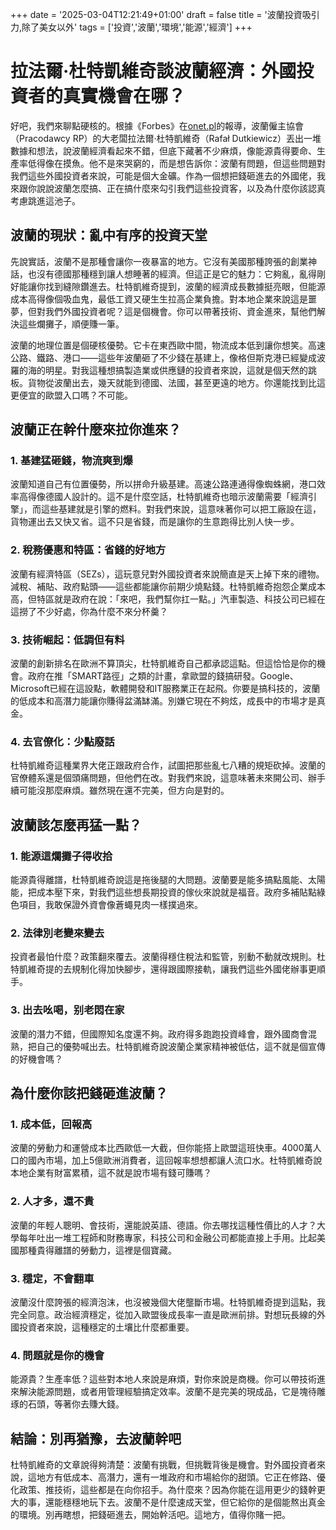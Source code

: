 +++
date = '2025-03-04T12:21:49+01:00'
draft = false
title = '波蘭投資吸引力,除了美女以外'
tags = ['投資','波蘭','環境','能源','經濟']
+++
# 拉法爾·杜特凱維奇談波蘭經濟：外國投資者的真實機會在哪？

好吧，我們來聊點硬核的。根據《Forbes》在[onet.pl](https://www.onet.pl/biznes/forbes/rafal-dutkiewicz-prezes-pracodawcow-rp-mylace-sa-wskazniki-ktore-pokazuja-ze/jhclpk9,1f375b38)的報導，波蘭僱主協會（Pracodawcy RP）的大老闆拉法爾·杜特凱維奇（Rafał Dutkiewicz）丟出一堆數據和想法，說波蘭經濟看起來不錯，但底下藏著不少麻煩，像能源貴得要命、生產率低得像在摸魚。他不是來哭窮的，而是想告訴你：波蘭有問題，但這些問題對我們這些外國投資者來說，可能是個大金礦。作為一個想把錢砸進去的外國佬，我來跟你說說波蘭怎麼搞、正在搞什麼來勾引我們這些投資客，以及為什麼你該認真考慮跳進這池子。

## 波蘭的現狀：亂中有序的投資天堂

先說實話，波蘭不是那種會讓你一夜暴富的地方。它沒有美國那種誇張的創業神話，也沒有德國那種穩到讓人想睡著的經濟。但這正是它的魅力：它夠亂，亂得剛好能讓你找到縫隙鑽進去。杜特凱維奇提到，波蘭的經濟成長數據挺亮眼，但能源成本高得像個吸血鬼，最低工資又硬生生拉高企業負擔。對本地企業來說這是噩夢，但對我們外國投資者呢？這是個機會。你可以帶著技術、資金進來，幫他們解決這些爛攤子，順便賺一筆。

波蘭的地理位置是個硬核優勢。它卡在東西歐中間，物流成本低到讓你想笑。高速公路、鐵路、港口——這些年波蘭砸了不少錢在基建上，像格但斯克港已經變成波羅的海的明星。對我這種想搞製造業或供應鏈的投資者來說，這就是個天然的跳板。貨物從波蘭出去，幾天就能到德國、法國，甚至更遠的地方。你還能找到比這更便宜的歐盟入口嗎？不可能。

## 波蘭正在幹什麼來拉你進來？

### 1. 基建猛砸錢，物流爽到爆
波蘭知道自己有位置優勢，所以拼命升級基建。高速公路連通得像蜘蛛網，港口效率高得像德國人設計的。這不是什麼空話，杜特凱維奇也暗示波蘭需要「經濟引擎」，而這些基建就是引擎的燃料。對我們來說，這意味著你可以把工廠設在這，貨物運出去又快又省。這不只是省錢，而是讓你的生意跑得比別人快一步。

### 2. 稅務優惠和特區：省錢的好地方
波蘭有經濟特區（SEZs），這玩意兒對外國投資者來說簡直是天上掉下來的禮物。減稅、補貼、政府點頭——這些都能讓你前期少燒點錢。杜特凱維奇抱怨企業成本高，但特區就是政府在說：「來吧，我們幫你扛一點。」汽車製造、科技公司已經在這撈了不少好處，你為什麼不來分杯羹？

### 3. 技術崛起：低調但有料
波蘭的創新排名在歐洲不算頂尖，杜特凱維奇自己都承認這點。但這恰恰是你的機會。政府在推「SMART路徑」之類的計畫，拿歐盟的錢搞研發。Google、Microsoft已經在這設點，軟體開發和IT服務業正在起飛。你要是搞科技的，波蘭的低成本和高潛力能讓你賺得盆滿缽滿。別嫌它現在不夠炫，成長中的市場才是真金。

### 4. 去官僚化：少點廢話
杜特凱維奇這種業界大佬正跟政府合作，試圖把那些亂七八糟的規矩砍掉。波蘭的官僚體系還是個頭痛問題，但他們在改。對我們來說，這意味著未來開公司、辦手續可能沒那麼麻煩。雖然現在還不完美，但方向是對的。

## 波蘭該怎麼再猛一點？

### 1. 能源這爛攤子得收拾
能源貴得離譜，杜特凱維奇說這是拖後腿的大問題。波蘭要是能多搞點風能、太陽能，把成本壓下來，對我們這些想長期投資的傢伙來說就是福音。政府多補貼點綠色項目，我敢保證外資會像蒼蠅見肉一樣撲過來。

### 2. 法律別老變來變去
投資者最怕什麼？政策翻來覆去。波蘭得穩住稅法和監管，别動不動就改規則。杜特凱維奇提的去規制化得加快腳步，還得跟國際接軌，讓我們這些外國佬辦事更順手。

### 3. 出去吆喝，别老悶在家
波蘭的潛力不錯，但國際知名度還不夠。政府得多跑跑投資峰會，跟外國商會混熟，把自己的優勢喊出去。杜特凱維奇說波蘭企業家精神被低估，這不就是個宣傳的好機會嗎？

## 為什麼你該把錢砸進波蘭？

### 1. 成本低，回報高
波蘭的勞動力和運營成本比西歐低一大截，但你能搭上歐盟這班快車。4000萬人口的國內市場，加上5億歐洲消費者，這回報率想想都讓人流口水。杜特凱維奇說本地企業有財富累積，這不就是說市場有錢可賺嗎？

### 2. 人才多，還不貴
波蘭的年輕人聰明、會技術，還能說英語、德語。你去哪找這種性價比的人才？大學每年吐出一堆工程師和財務專家，科技公司和金融公司都能直接上手用。比起美國那種貴得離譜的勞動力，這裡是個寶藏。

### 3. 穩定，不會翻車
波蘭沒什麼誇張的經濟泡沫，也沒被幾個大佬壟斷市場。杜特凱維奇提到這點，我完全同意。政治經濟穩定，從加入歐盟後成長率一直是歐洲前排。對想玩長線的外國投資者來說，這種穩定的土壤比什麼都重要。

### 4. 問題就是你的機會
能源貴？生產率低？這些對本地人來說是麻煩，對你來說是商機。你可以帶技術進來解決能源問題，或者用管理經驗搞定效率。波蘭不是完美的現成品，它是塊待雕琢的石頭，等著你去賺大錢。

## 結論：別再猶豫，去波蘭幹吧

杜特凱維奇的文章說得夠清楚：波蘭有挑戰，但挑戰背後是機會。對外國投資者來說，這地方有低成本、高潛力，還有一堆政府和市場給你的甜頭。它正在修路、優化政策、推技術，這些都是在向你招手。為什麼來？因為你能在這用更少的錢幹更大的事，還能穩穩地玩下去。波蘭不是什麼速成天堂，但它給你的是個能熬出真金的環境。別再瞎想，把錢砸進去，開始幹活吧。這地方，值得你賭一把。